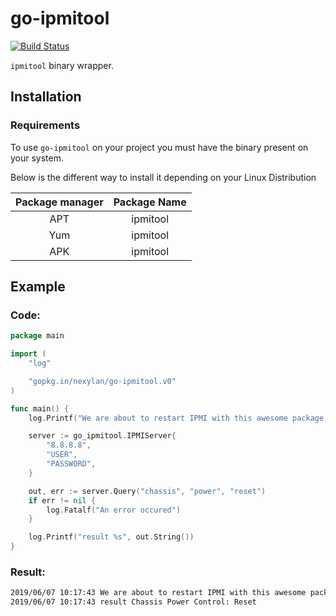 # go-ipmitool

[![Build Status](https://travis-ci.org/nexylan/go-ipmitool.svg?branch=master)](https://travis-ci.org/nexylan/go-ipmitool)

`ipmitool` binary wrapper.

## Installation

### Requirements

To use `go-ipmitool` on your project you must have the binary present on your system. 

Below is the different way to install it depending on your Linux Distribution

|Package manager|Package Name|
|:-------------:|:----------:|
|      APT      |  ipmitool  |
|      Yum      |  ipmitool  |
|      APK      |  ipmitool  |

## Example

### Code:

```go
package main

import (
	"log"

	"gopkg.in/nexylan/go-ipmitool.v0"
)

func main() {
	log.Printf("We are about to restart IPMI with this awesome package !")

	server := go_ipmitool.IPMIServer{
		"8.8.8.8",
		"USER",
		"PASSWORD",
	}

	out, err := server.Query("chassis", "power", "reset")
	if err != nil {
		log.Fatalf("An error occured")
	}

	log.Printf("result %s", out.String())
}
```

### Result: 

```bash
2019/06/07 10:17:43 We are about to restart IPMI with this awesome package !
2019/06/07 10:17:43 result Chassis Power Control: Reset
```
